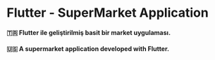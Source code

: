 # Flutter - SuperMarket Application
 <h4> 🇹🇷 Flutter ile geliştirilmiş basit bir market uygulaması. </h4>
 <h4> 🇺🇸 A supermarket application developed with Flutter. </h4>
